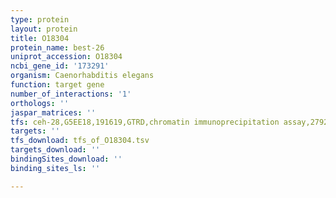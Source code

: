 ```yaml
---
type: protein
layout: protein
title: O18304
protein_name: best-26
uniprot_accession: O18304
ncbi_gene_id: '173291'
organism: Caenorhabditis elegans
function: target gene
number_of_interactions: '1'
orthologs: ''
jaspar_matrices: ''
tfs: ceh-28,G5EE18,191619,GTRD,chromatin immunoprecipitation assay,27924024%5Buid%5D,No
targets: ''
tfs_download: tfs_of_O18304.tsv
targets_download: ''
bindingSites_download: ''
binding_sites_ls: ''

---
```

